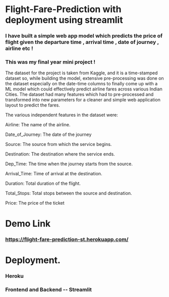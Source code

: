 # Flight-Fare-Prediction with deployment using streamlit

### I have built a simple web app model which predicts the price of flight given the departure time , arrival time , date of journey , airline etc !

### This was my final year mini project !

The dataset for the project is taken from Kaggle, and it is a time-stamped dataset so, while building the model, extensive pre-processing was done on the 
dataset especially on the date-time columns to finally come up with a ML model which could effectively predict airline fares across various Indian Cities. 
The dataset had many features which had to pre-processed and transformed into new parameters for a cleaner and simple web application layout to predict the fares. 

The various independent features in the dataset were: 

Airline: The name of the airline.

Date_of_Journey: The date of the journey

Source: The source from which the service begins.

Destination: The destination where the service ends.

Dep_Time: The time when the journey starts from the source.

Arrival_Time: Time of arrival at the destination.

Duration: Total duration of the flight.

Total_Stops: Total stops between the source and destination.

Price: The price of the ticket

# Demo Link
### https://flight-fare-prediction-st.herokuapp.com/

# Deployment.
### Heroku
### Frontend and Backend -- Streamlit
